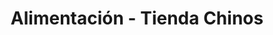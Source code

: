 ---
title: "Alimentación - Tienda Chinos"
url: /madrid/alimentacion-tienda-chinos/
shop: Lebensmittel
---